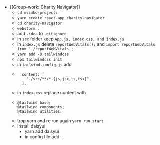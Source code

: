 - [[Group-work: Charity Navigator]]
	- `cd msimbo-projects`
	- `yarn create react-app charity-navigator`
	- `cd charity-navigator`
	- `webstorm .`
	- add `.idea` to `.gitignore`
	- in `src` folder keep `App.js, index.css, and index.js`
	- in `index.js` delete `reportWebVitals();` and `import reportWebVitals from './reportWebVitals';`
	- `yarn add -D tailwindcss`
	- `npx tailwindcss init`
	- in `tailwind.config.js` add
	- ```
	    content: [
	      "./src/**/*.{js,jsx,ts,tsx}",
	    ],
	  ```
	- in `index.css` replace content with
	- ```
	  @tailwind base;
	  @tailwind components;
	  @tailwind utilities;
	  ```
	- trop yarn and re run again `yarn run start`
	- Install daisyui
		- yarn add daisyui
		- in config file add: